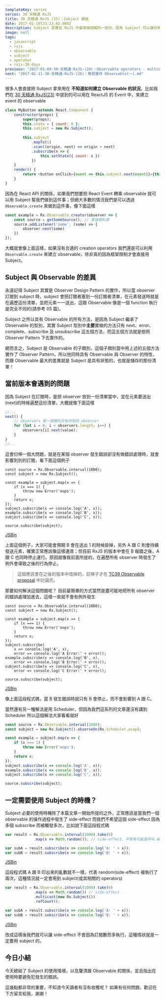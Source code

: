 ```yaml
---
templateKey: series
series: 30 天精通 RxJS
title: 30 天精通 RxJS (25)：Subject 總結
date: 2017-01-10T23:23:02.000Z
description: Subject 其實在 RxJS 中最常被誤解的一部份，因為 Subject 可以讓你用命令式的方式雖送值到一個 observable 的串流中。
image: null
tags:
  - javascript
  - rxjs
  - observable
  - subject
  - operator
  - rxjs-30-days
previous: "2017-01-09-30-天精通-RxJS-(24)：Observable operators - multicast, refCount, publish, share.md"
next: "2017-01-11-30-天精通-RxJS-(26)：簡易實作 Observable(一).md"
---
```


很多人會直接把 Subject 拿來用在 **不知道如何建立 Observable 的狀況**，比如我們在 [30 天精通 RxJS(23)]() 中提到的可以用在 ReactJS 的 Event 中，來建立 event 的 observable 

```javascript
class MyButton extends React.Component {
    constructor(props) {
        super(props);
        this.state = { count: 0 };
        this.subject = new Rx.Subject();
        
        this.subject
            .mapTo(1)
            .scan((origin, next) => origin + next)
            .subscribe(x => {
                this.setState({ count: x })
            })
    }
    render() {
        return <button onClick={event => this.subject.next(event)}>{this.state.count}</button>
    }
}
```

因為在 React API 的關係，如果我們想要把 React Event 轉乘 observable 就可以用 Subject 幫我們做到這件事；但絕大多數的情況我們是可以透過 `Observable.create` 來做到這件事，像下面這樣

```javascript
const example = Rx.Observable.creator(observer => {
    const source = getSomeSource(); // 某個資料源
    source.addListener('some', (some) => {
        observer.next(some)
    })
});
```

大概就會像上面這樣，如果沒有合適的 creation operators 我們還是可以利用 `Observable.create` 來建立 observable，除非真的因為框架限制才會直接用 Subject。

## Subject 與 Observable 的差異

永遠記得 Subject 其實是 Observer Design Pattern 的實作，所以當 observer 訂閱到 subject 時，subject 會把訂閱者塞到一份訂閱者清單，在元素發送時就是在遍歷這份清單，並把元素一一送出，這跟 Observable 像是一個 function 執行是完全不同的(請參考 05 篇)。

Subject 之所以具有 Observable 的所有方法，是因為 Subject 繼承了 Observable 的型別，其實 Subject 型別中**主要**實做的方法只有 next、error、 complete、subscribe 及 unsubscribe 這五個方法，而這五個方法就是依照 Observer Pattern 下去實作的。

總而言之，Subject 是 Observable 的子類別，這個子類別當中用上述的五個方法實作了 Observer Pattern，所以他同時具有 Observable 與 Observer 的特性，而跟 Observable 最大的差異就是 Subject 是具有狀態的，也就是儲存的那份清單！

## 當前版本會遇到的問題

因為 Subject 在訂閱時，是把 observer 放到一份清單當中，並在元素要送出(next)的時候遍歷這份清單，大概就像下面這樣 

```javascript
//...
next() {
    // observers 是一個陣列存有所有的 observer 
    for (let i = 0; i < observers.length; i++) {
        observers[i].next(value);
    }
}
//...
```

這會衍伸一個大問題，就是在某個 observer 發生錯誤卻沒有做錯誤處理時，就會影響到別的訂閱，看下面這個例子

```
const source = Rx.Observable.interval(1000);
const subject = new Rx.Subject();

const example = subject.map(x => {
    if (x === 1) {
        throw new Error('oops');
    }
    return x;
});
subject.subscribe(x => console.log('A', x));
example.subscribe(x => console.log('B', x));
subject.subscribe(x => console.log('C', x));

source.subscribe(subject);
```
[JSBin](https://jsbin.com/hukalo/1/edit?html,js,console)

上面這個例子，大家可能會預期 B 會在送出 1 的時候掛掉，另外 A 跟 C 則會持續發送元素，確實正常應該像這樣運席；但目前 RxJS 的版本中會在 B 報錯之後，A 跟 C 也同時停止運行。原因就像我前面所提的，在遍歷所有 observer 時發生了例外會導致之後的行為停止。

> 這個應該會在之後的版本中改掉的，前陣子才在 [TC39 Observable proposal](https://github.com/tc39/proposal-observable/issues/119#issuecomment-269429238) 中討論完。

那要如何解決這個問題呢？ 目前最簡單的方式當然是盡可能地把所有 observer 的錯誤處理加進去，這樣一來就不會有例外發生

```
const source = Rx.Observable.interval(1000);
const subject = new Rx.Subject();

const example = subject.map(x => {
    if (x === 1) {
        throw new Error('oops');
    }
    return x;
});
subject.subscribe(
    x => console.log('A', x),
    error => console.log('A Error:' + error));
example.subscribe(x => console.log('B', x),
    error => console.log('B Error:' + error));
subject.subscribe(x => console.log('C', x),
    error => console.log('C Error:' + error));

source.subscribe(subject);
```
[JSBin](https://jsbin.com/hukalo/2/edit?html,js,console)

像上面這段程式碼，當 B 發生錯誤時就只有 B 會停止，而不會影響到 A 跟 C。

當然還有另一種解法是用 Scheduler，但因為我們這系列的文章還沒有講到 Scheduler 所以這個解法大家看看就好

```javascript
const source = Rx.Observable.interval(1000);
const subject = new Rx.Subject().observeOn(Rx.Scheduler.asap);

const example = subject.map(x => {
    if (x === 1) {
        throw new Error('oops');
    }
    return x;
});
subject.subscribe(x => console.log('A', x));
example.subscribe(x => console.log('B', x));
subject.subscribe(x => console.log('C', x));

source.subscribe(subject);
```


## 一定需要使用 Subject 的時機？

Subject 必要的使用時機除了本篇文章一開始所提的之外，正常應該是當我們一個 observable 的操作過程中發生了 side-effect 而我們不希望這個 side-effect 因為多個 subscribe 而被觸發多次，比如說下面這段程式碼

```javascript
var result = Rx.Observable.interval(1000).take(6)
             .map(x => Math.random()); // side-effect，平常有可能是呼叫 API 或其他 side effect

var subA = result.subscribe(x => console.log('A: ' + x));
var subB = result.subscribe(x => console.log('B: ' + x));
```
[JSBin](https://jsbin.com/bogiful/2/edit?html,js,console)

這段程式碼 A 跟 B 印出來的亂數就不一樣，代表 random(side-effect) 被執行了兩次，這種情況就一定會用到 subject(或其相關的 operators)

```javascript
var result = Rx.Observable.interval(1000).take(6)
             .map(x => Math.random()) // side-effect
             .multicast(new Rx.Subject())
             .refCount();

var subA = result.subscribe(x => console.log('A: ' + x));
var subB = result.subscribe(x => console.log('B: ' + x));
```
[JSBin](https://jsbin.com/bogiful/1/edit?html,js,console)

改成這樣後我們就可以讓 side-effect 不會因為訂閱數而多執行，這種情狀就是一定要用 subject 的。

## 今日小結

今天總結了 Subject 的使用情境，以及釐清跟 Observable 的關係，並且指出在使用時要避免犯發生的錯誤。

這幾點都非常的重要，不知道今天讀者有沒有收穫呢？ 如果有任何問題，歡迎在下方留言給我，謝謝！